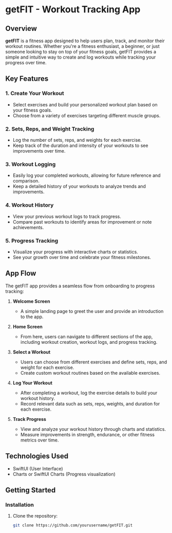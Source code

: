 # getFIT - Workout Tracking App

## Overview

**getFIT** is a fitness app designed to help users plan, track, and monitor their workout routines. Whether you're a fitness enthusiast, a beginner, or just someone looking to stay on top of your fitness goals, getFIT provides a simple and intuitive way to create and log workouts while tracking your progress over time.

## Key Features

### 1. **Create Your Workout**
- Select exercises and build your personalized workout plan based on your fitness goals.
- Choose from a variety of exercises targeting different muscle groups.

### 2. **Sets, Reps, and Weight Tracking**
- Log the number of sets, reps, and weights for each exercise.
- Keep track of the duration and intensity of your workouts to see improvements over time.

### 3. **Workout Logging**
- Easily log your completed workouts, allowing for future reference and comparison.
- Keep a detailed history of your workouts to analyze trends and improvements.

### 4. **Workout History**
- View your previous workout logs to track progress.
- Compare past workouts to identify areas for improvement or note achievements.

### 5. **Progress Tracking**
- Visualize your progress with interactive charts or statistics.
- See your growth over time and celebrate your fitness milestones.

## App Flow

The getFIT app provides a seamless flow from onboarding to progress tracking:

1. **Welcome Screen**
   - A simple landing page to greet the user and provide an introduction to the app.

2. **Home Screen**
   - From here, users can navigate to different sections of the app, including workout creation, workout logs, and progress tracking.

3. **Select a Workout**
   - Users can choose from different exercises and define sets, reps, and weight for each exercise.
   - Create custom workout routines based on the available exercises.

4. **Log Your Workout**
   - After completing a workout, log the exercise details to build your workout history.
   - Record relevant data such as sets, reps, weights, and duration for each exercise.

5. **Track Progress**
   - View and analyze your workout history through charts and statistics.
   - Measure improvements in strength, endurance, or other fitness metrics over time.

## Technologies Used

- SwiftUI (User Interface)
- Charts or SwiftUI Charts (Progress visualization)

## Getting Started

### Installation

1. Clone the repository:
   ```bash
   git clone https://github.com/yourusername/getFIT.git
